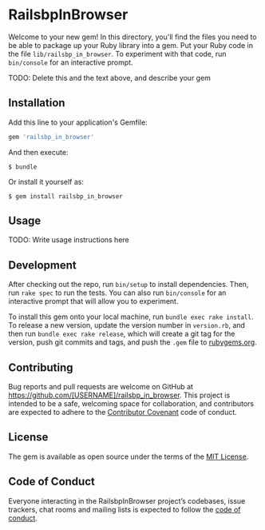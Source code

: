# RailsbpInBrowser

Welcome to your new gem! In this directory, you'll find the files you need to be able to package up your Ruby library into a gem. Put your Ruby code in the file `lib/railsbp_in_browser`. To experiment with that code, run `bin/console` for an interactive prompt.

TODO: Delete this and the text above, and describe your gem

## Installation

Add this line to your application's Gemfile:

```ruby
gem 'railsbp_in_browser'
```

And then execute:

    $ bundle

Or install it yourself as:

    $ gem install railsbp_in_browser

## Usage

TODO: Write usage instructions here

## Development

After checking out the repo, run `bin/setup` to install dependencies. Then, run `rake spec` to run the tests. You can also run `bin/console` for an interactive prompt that will allow you to experiment.

To install this gem onto your local machine, run `bundle exec rake install`. To release a new version, update the version number in `version.rb`, and then run `bundle exec rake release`, which will create a git tag for the version, push git commits and tags, and push the `.gem` file to [rubygems.org](https://rubygems.org).

## Contributing

Bug reports and pull requests are welcome on GitHub at https://github.com/[USERNAME]/railsbp_in_browser. This project is intended to be a safe, welcoming space for collaboration, and contributors are expected to adhere to the [Contributor Covenant](http://contributor-covenant.org) code of conduct.

## License

The gem is available as open source under the terms of the [MIT License](https://opensource.org/licenses/MIT).

## Code of Conduct

Everyone interacting in the RailsbpInBrowser project’s codebases, issue trackers, chat rooms and mailing lists is expected to follow the [code of conduct](https://github.com/[USERNAME]/railsbp_in_browser/blob/master/CODE_OF_CONDUCT.md).
